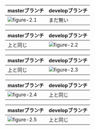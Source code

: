 

| masterブランチ | developブランチ |
| ------------ | ------------- |
| ![figure-2.1](tmp/2_branch_and_merge/gr/figure-2.1.png) | まだ無い |

| masterブランチ | developブランチ |
| ------------ | ------------- |
| 上と同じ | ![figure-2.2](tmp/2_branch_and_merge/gr/figure-2.2.png) |

| masterブランチ | developブランチ |
| ------------ | ------------- |
| 上と同じ | ![figure-2.3](tmp/2_branch_and_merge/gr/figure-2.3.png) |

| masterブランチ | developブランチ |
| ------------ | ------------- |
| ![figure-2.4](tmp/2_branch_and_merge/gr/figure-2.4.png) | 上と同じ |

| masterブランチ | developブランチ |
| ------------ | ------------- |
| ![figure-2.5](tmp/2_branch_and_merge/gr/figure-2.5.png) | 上と同じ |
